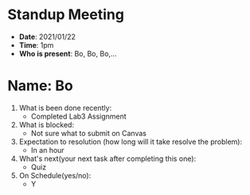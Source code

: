 # Standup Meeting
- **Date**: 2021/01/22
- **Time**: 1pm
- **Who is present**: Bo, Bo, Bo,...


# Name: Bo
1. What is been done recently: 
   - Completed Lab3 Assignment
2. What is blocked:
   - Not sure what to submit on Canvas
3. Expectation to resolution (how long will it  take resolve the problem):
   - In an hour
4. What's next(your next task after completing this one):
   - Quiz 
5. On Schedule(yes/no):
   - Y
